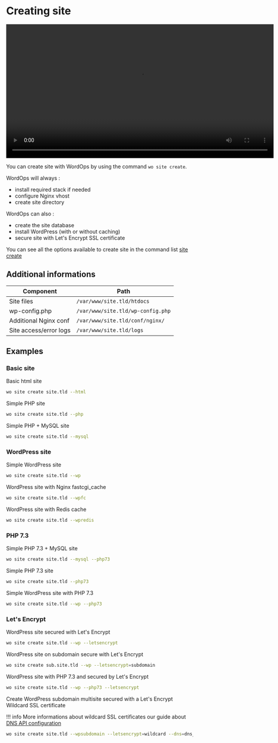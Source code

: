 # Creating site

<video align="center" src="/images/wo-site.webm" width="720" autoplay="" loop="">
</video>

You can create site with WordOps by using the command `wo site create`.

WordOps will always :

- install required stack if needed
- configure Nginx vhost
- create site directory

WordOps can also :

- create the site database
- install WordPress (with or without caching)
- secure site with Let's Encrypt SSL certificate

You can see all the options available to create site in the command list [site create](/commands/site/#site-create)

## Additional informations

Component              | Path
---------------------- | ---------------------------------
Site files             | `/var/www/site.tld/htdocs`        |
wp-config.php          | `/var/www/site.tld/wp-config.php` |
Additional Nginx conf  | `/var/www/site.tld/conf/nginx/`   |
Site access/error logs | `/var/www/site.tld/logs`          |

## Examples

### Basic site

Basic html site

```bash
wo site create site.tld --html
```

Simple PHP site

```bash
wo site create site.tld --php
```

Simple PHP + MySQL site

```bash
wo site create site.tld --mysql
```

### WordPress site

Simple WordPress site

```bash
wo site create site.tld --wp
```

WordPress site with Nginx fastcgi_cache

```bash
wo site create site.tld --wpfc
```

WordPress site with Redis cache

```bash
wo site create site.tld --wpredis
```

### PHP 7.3

Simple PHP 7.3 + MySQL site

```bash
wo site create site.tld --mysql --php73
```

Simple PHP 7.3 site

```bash
wo site create site.tld --php73
```

Simple WordPress site with PHP 7.3

```bash
wo site create site.tld --wp --php73
```

### Let's Encrypt

WordPress site secured with Let's Encrypt

```bash
wo site create site.tld --wp --letsencrypt
```

WordPress site on subdomain secure with Let's Encrypt

```bash
wo site create sub.site.tld --wp --letsencrypt=subdomain
```

WordPress site with PHP 7.3 and secured by Let's Encrypt

```bash
wo site create site.tld --wp --php73 --letsencrypt
```

Create WordPress subdomain multisite secured with a Let's Encrypt Wildcard SSL certificate

!!! info
    More informations about wildcard SSL certificates our guide about [DNS API configuration](/how-to/configure-letsencrypt-dns-api-validation.md)

```bash
wo site create site.tld --wpsubdomain --letsencrypt=wildcard --dns=dns_cf
```
